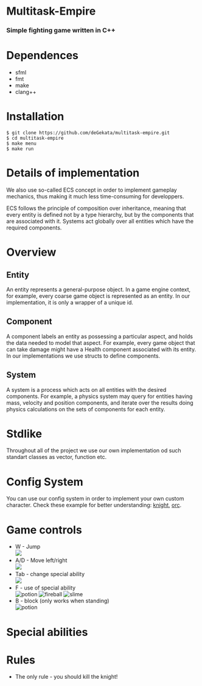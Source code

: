 # Multitask-Empire
### Simple fighting game written in C++

# Dependences 
  + sfml
  + fmt
  + make
  + clang++

# Installation 
  ``` $ git clone https://github.com/deGekata/multitask-empire.git ``` <br/>
  ``` $ cd multitask-empire ``` <br/>
  ``` $ make menu ``` <br/>
  ``` $ make run ``` <br/>

# Details of implementation
We also use so-called ECS concept in order to implement gameplay mechanics, thus making
it much less time-consuming for developpers.

ECS follows the principle of composition over inheritance, meaning that every
entity is defined not by a type hierarchy, but by the components that are associated with it.
Systems act globally over all entities which have the required components.

# Overview

## Entity
An entity represents a general-purpose object. In a game engine context, for example, every coarse
game object is represented as an entity. In our implementation, it is only a wrapper of a unique id.

## Component
A component labels an entity as possessing a particular aspect, and holds the data needed to model that aspect.
For example, every game object that can take damage might have a Health component 
associated with its entity. In our implementations we use structs to define components.

## System
A system is a process which acts on all entities with the desired components. For example,
a physics system may query for entities having mass, velocity and position components, and
iterate over the results doing physics calculations on the sets of components for each entity.

# Stdlike
Throughout all of the project we use our own implementation od such standart classes as vector, function etc.

# Config System
You can use our config system in order to implement your own custom character.
Check these example for better understanding: [knight](https://github.com/deGekata/multitask-empire/blob/master/knight.wtf),
[orc](https://github.com/deGekata/multitask-empire/blob/master/orc.wtf).

# Game controls
  + W - Jump <br/>
![](https://github.com/deGekata/multitask-empire/blob/master/assets/gifs/jump.gif)
  + A/D - Move left/right <br/>
![](https://github.com/deGekata/multitask-empire/blob/master/assets/gifs/walk.gif)
  + Tab - change special ability <br/>
![](https://github.com/deGekata/multitask-empire/blob/master/assets/gifs/spells.gif)
  + F - use of special ability <br/>
![potion](https://github.com/deGekata/multitask-empire/blob/master/assets/gifs/potion.gif)
![fireball](https://github.com/deGekata/multitask-empire/blob/master/assets/gifs/fireball.gif)
![slime](https://github.com/deGekata/multitask-empire/blob/master/assets/gifs/slime.gif)
  + B - block (only works when standing) <br/>
![potion](https://github.com/deGekata/multitask-empire/blob/master/assets/gifs/block.gif)

# Special abilities


# Rules
  + The only rule - you should kill the knight!
